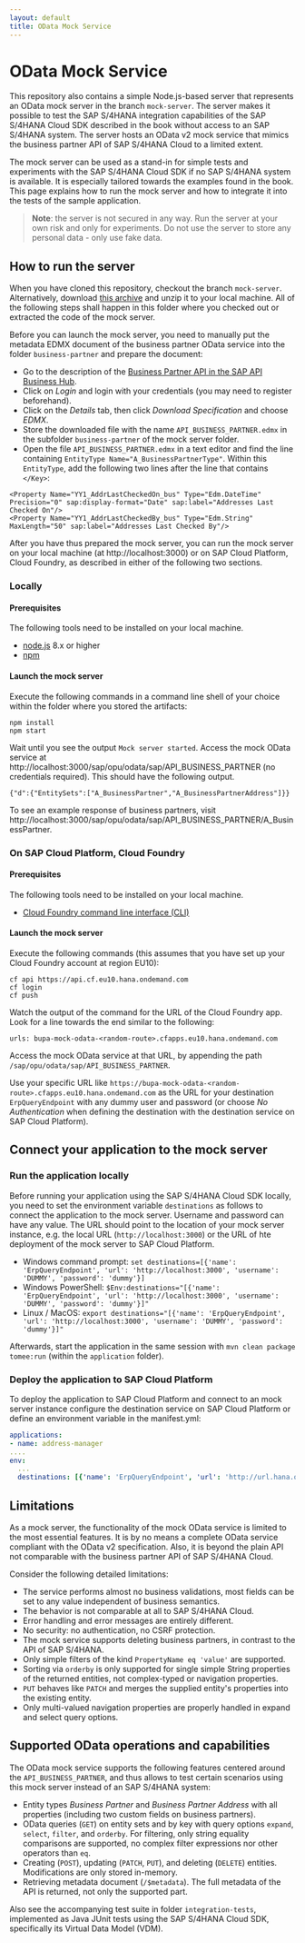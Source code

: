 ```yaml
---
layout: default
title: OData Mock Service
---
```

# OData Mock Service
This repository also contains a simple Node.js-based server that represents an OData mock server in the branch `mock-server`.
The server makes it possible to test the SAP S/4HANA integration capabilities of the SAP S/4HANA Cloud SDK described in the book without access to an SAP S/4HANA system.
The server hosts an OData v2 mock service that mimics the business partner API of SAP S/4HANA Cloud to a limited extent.

The mock server can be used as a stand-in for simple tests and experiments with the SAP S/4HANA Cloud SDK if no SAP S/4HANA system is available.
It is especially tailored towards the examples found in the book.
This page explains how to run the mock server and how to integrate it into the tests of the sample application.

> **Note**: the server is not secured in any way. Run the server at your own risk and only for experiments. Do not use the server to store any personal data - only use fake data.

## How to run the server
When you have cloned this repository, checkout the branch `mock-server`.
Alternatively, download [this archive](https://github.com/SAP/cloud-s4-sdk-book/archive/mock-server.zip) and unzip it to your local machine.
All of the following steps shall happen in this folder where you checked out or extracted the code of the mock server.

Before you can launch the mock server, you need to manually put the metadata EDMX document of the business partner OData service into the folder `business-partner` and prepare the document:
* Go to the description of the [Business Partner API in the SAP API Business Hub](https://api.sap.com/shell/discover/contentpackage/SAPS4HANACloud/api/API_BUSINESS_PARTNER).
* Click on *Login* and login with your credentials (you may need to register beforehand).
* Click on the *Details* tab, then click *Download Specification* and choose *EDMX*.
* Store the downloaded file with the name `API_BUSINESS_PARTNER.edmx` in the subfolder `business-partner` of the mock server folder.
* Open the file `API_BUSINESS_PARTNER.edmx` in a text editor and find the line containing `EntityType Name="A_BusinessPartnerType"`. Within this `EntityType`, add the following two lines after the line that contains `</Key>`:

```
<Property Name="YY1_AddrLastCheckedOn_bus" Type="Edm.DateTime" Precision="0" sap:display-format="Date" sap:label="Addresses Last Checked On"/>
<Property Name="YY1_AddrLastCheckedBy_bus" Type="Edm.String" MaxLength="50" sap:label="Addresses Last Checked By"/>
```

After you have thus prepared the mock server, you can run the mock server on your local machine (at http://localhost:3000) or on SAP Cloud Platform, Cloud Foundry, as described in either of the following two sections.

### Locally
#### Prerequisites
The following tools need to be installed on your local machine.
* [node.js](https://nodejs.org) 8.x or higher
* [npm](http://npmjs.com)

#### Launch the mock server
Execute the following commands in a command line shell of your choice within the folder where you stored the artifacts:
```
npm install
npm start
```

Wait until you see the output `Mock server started`. Access the mock OData service at http://localhost:3000/sap/opu/odata/sap/API_BUSINESS_PARTNER (no credentials required).
This should have the following output.
```
{"d":{"EntitySets":["A_BusinessPartner","A_BusinessPartnerAddress"]}}
```
To see an example response of business partners, visit http://localhost:3000/sap/opu/odata/sap/API_BUSINESS_PARTNER/A_BusinessPartner.

### On SAP Cloud Platform, Cloud Foundry
#### Prerequisites
The following tools need to be installed on your local machine.
* [Cloud Foundry command line interface (CLI)](https://docs.cloudfoundry.org/cf-cli/install-go-cli.html)

#### Launch the mock server
Execute the following commands (this assumes that you have set up your Cloud Foundry account at region EU10):
```
cf api https://api.cf.eu10.hana.ondemand.com
cf login
cf push
```

Watch the output of the command for the URL of the Cloud Foundry app. Look for a line towards the end similar to the following:
```
urls: bupa-mock-odata-<random-route>.cfapps.eu10.hana.ondemand.com
```
Access the mock OData service at that URL, by appending the path `/sap/opu/odata/sap/API_BUSINESS_PARTNER`.

Use your specific URL like `https://bupa-mock-odata-<random-route>.cfapps.eu10.hana.ondemand.com` as the URL for your destination `ErpQueryEndpoint` with any dummy user and password (or choose _No Authentication_ when defining the destination with the destination service on SAP Cloud Platform).

## Connect your application to the mock server

### Run the application locally
Before running your application using the SAP S/4HANA Cloud SDK locally, you need to set the environment variable `destinations` as follows to connect the application to the mock server.
Username and password can have any value. 
The URL should point to the location of your mock server instance, e.g. the local URL (`http://localhost:3000`) or the URL of hte deployment of the mock server to SAP Cloud Platform.

* Windows command prompt: `set destinations=[{'name': 'ErpQueryEndpoint', 'url': 'http://localhost:3000', 'username': 'DUMMY', 'password': 'dummy'}]`
* Windows PowerShell: `$Env:destinations="[{'name': 'ErpQueryEndpoint', 'url': 'http://localhost:3000', 'username': 'DUMMY', 'password': 'dummy'}]"`
* Linux / MacOS: `export destinations="[{'name': 'ErpQueryEndpoint', 'url': 'http://localhost:3000', 'username': 'DUMMY', 'password': 'dummy'}]"`

Afterwards, start the application in the same session with `mvn clean package tomee:run` (within the `application` folder).

### Deploy the application to SAP Cloud Platform

To deploy the application to SAP Cloud Platform and connect to an mock server instance configure the destination service on SAP Cloud Platform or define an environment variable in the manifest.yml:

``` yaml
applications:
- name: address-manager
....
env:
  ...
  destinations: [{'name': 'ErpQueryEndpoint', 'url': 'http://url.hana.ondemand.com', 'username': 'DUMMY', 'password': 'dummy'}]

```

## Limitations
As a mock server, the functionality of the mock OData service is limited to the most essential features. It is by no means a complete OData service compliant with the OData v2 specification. Also, it is beyond the plain API not comparable with the business partner API of SAP S/4HANA Cloud.

Consider the following detailed limitations:
* The service performs almost no business validations, most fields can be set to any value independent of business semantics.
* The behavior is not comparable at all to SAP S/4HANA Cloud.
* Error handling and error messages are entirely different.
* No security: no authentication, no CSRF protection.
* The mock service supports deleting business partners, in contrast to the API of SAP S/4HANA.
* Only simple filters of the kind `PropertyName eq 'value'` are supported.
* Sorting via `orderby` is only supported for single simple String properties of the returned entities, not complex-typed or navigation properties.
* `PUT` behaves like `PATCH` and merges the supplied entity's properties into the existing entity.
* Only multi-valued navigation properties are properly handled in expand and select query options.

## Supported OData operations and capabilities
The OData mock service supports the following features centered around the `API_BUSINESS_PARTNER`, and thus allows to test certain scenarios using this mock server instead of an SAP S/4HANA system:
* Entity types _Business Partner_ and _Business Partner Address_ with all properties (including two custom fields on business partners).
* OData queries (`GET`) on entity sets and by key with query options `expand`, `select`, `filter`, and `orderby`. For filtering, only string equality comparisons are supported, no complex filter expressions nor other operators than `eq`.
* Creating (`POST`), updating (`PATCH`, `PUT`), and deleting (`DELETE`) entities. Modifications are only stored in-memory.
* Retrieving metadata document (`/$metadata`). The full metadata of the API is returned, not only the supported part.

Also see the accompanying test suite in folder `integration-tests`, implemented as Java JUnit tests using the SAP S/4HANA Cloud SDK, specifically its Virtual Data Model (VDM).
